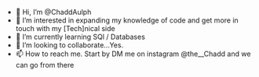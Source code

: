 - 👋 Hi, I’m @ChaddAulph
- 👀 I’m interested in expanding my knowledge of code and get more in touch with my [Tech]nical side
- 🌱 I’m currently learning SQl / Databases
- 💞️ I’m looking to collaborate...Yes.  
- 📫 How to reach me. Start by DM me on instagram @the__Chadd and we can go from there

<!---
ChaddAulph/ChaddAulph is a ✨ special ✨ repository because its `README.md` (this file) appears on your GitHub profile.
You can click the Preview link to take a look at your changes.
--->
